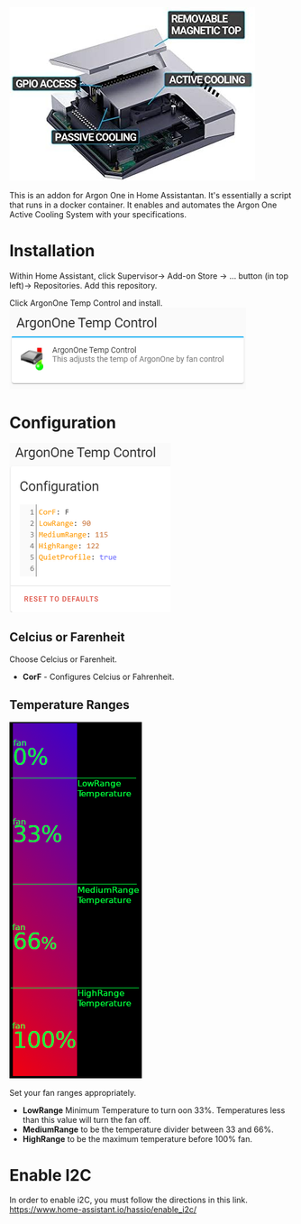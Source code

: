 ![image](../gitResources/activecooling.jpg)

This is an addon for Argon One in Home Assistantan.  It's essentially a script that runs in a docker container.  It enables and automates the Argon One Active Cooling System with your specifications.<br>

# Installation
Within Home Assistant, click Supervisor-> Add-on Store -> … button (in top left)-> Repositories. Add this repository. 

Click ArgonOne Temp Control and install.<br>
![image](../gitResources/addonSelect.png)

# Configuration
![image](../gitResources/Configuration.png)
## Celcius or Farenheit
Choose Celcius or Farenheit.
* **CorF** - Configures Celcius or Fahrenheit.

## Temperature Ranges
![image](../gitResources/FanRangeExplaination.png)

Set your fan ranges appropriately. 
* **LowRange** Minimum Temperature to turn oon 33%. Temperatures less than this value will turn the fan off.
* **MediumRange** to be the temperature divider between 33 and 66%.
* **HighRange** to be the maximum temperature before 100% fan.


# Enable I2C
In order to enable i2C, you must follow the directions in this link. 
https://www.home-assistant.io/hassio/enable_i2c/